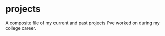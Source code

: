 # projects
A composite file of my current and past projects I've worked on during my college career.
